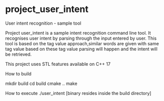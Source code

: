 # project_user_intent
User intent recognition - sample tool

Project user_intent is a sample intent recognition command line tool.
It recognises user intent by parsing through the input entered by user.
This tool is based on the tag value approach,similar words are given with same tag value
based on these tag value parsing will happen and the intent will be retrieved.


This project uses STL features available on C++ 17

How to build

mkdir build
cd build
cmake ..
make


How to execute
./user_intent
[binary resides inside the build directory]

